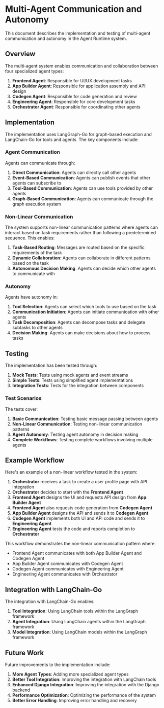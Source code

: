 # Multi-Agent Communication and Autonomy

This document describes the implementation and testing of multi-agent communication and autonomy in the Agent Runtime system.

## Overview

The multi-agent system enables communication and collaboration between four specialized agent types:

1. **Frontend Agent**: Responsible for UI/UX development tasks
2. **App Builder Agent**: Responsible for application assembly and API design
3. **Codegen Agent**: Responsible for code generation and review
4. **Engineering Agent**: Responsible for core development tasks
5. **Orchestrator Agent**: Responsible for coordinating other agents

## Implementation

The implementation uses LangGraph-Go for graph-based execution and LangChain-Go for tools and agents. The key components include:

### Agent Communication

Agents can communicate through:

1. **Direct Communication**: Agents can directly call other agents
2. **Event-Based Communication**: Agents can publish events that other agents can subscribe to
3. **Tool-Based Communication**: Agents can use tools provided by other agents
4. **Graph-Based Communication**: Agents can communicate through the graph execution system

### Non-Linear Communication

The system supports non-linear communication patterns where agents can interact based on task requirements rather than following a predetermined sequence. This enables:

1. **Task-Based Routing**: Messages are routed based on the specific requirements of the task
2. **Dynamic Collaboration**: Agents can collaborate in different patterns based on the task
3. **Autonomous Decision Making**: Agents can decide which other agents to communicate with

### Autonomy

Agents have autonomy in:

1. **Tool Selection**: Agents can select which tools to use based on the task
2. **Communication Initiation**: Agents can initiate communication with other agents
3. **Task Decomposition**: Agents can decompose tasks and delegate subtasks to other agents
4. **Decision Making**: Agents can make decisions about how to process tasks

## Testing

The implementation has been tested through:

1. **Mock Tests**: Tests using mock agents and event streams
2. **Simple Tests**: Tests using simplified agent implementations
3. **Integration Tests**: Tests for the integration between components

### Test Scenarios

The tests cover:

1. **Basic Communication**: Testing basic message passing between agents
2. **Non-Linear Communication**: Testing non-linear communication patterns
3. **Agent Autonomy**: Testing agent autonomy in decision making
4. **Complete Workflows**: Testing complete workflows involving multiple agents

## Example Workflow

Here's an example of a non-linear workflow tested in the system:

1. **Orchestrator** receives a task to create a user profile page with API integration
2. **Orchestrator** decides to start with the **Frontend Agent**
3. **Frontend Agent** designs the UI and requests API design from **App Builder Agent**
4. **Frontend Agent** also requests code generation from **Codegen Agent**
5. **App Builder Agent** designs the API and sends it to **Codegen Agent**
6. **Codegen Agent** implements both UI and API code and sends it to **Engineering Agent**
7. **Engineering Agent** tests the code and reports completion to **Orchestrator**

This workflow demonstrates the non-linear communication pattern where:
- Frontend Agent communicates with both App Builder Agent and Codegen Agent
- App Builder Agent communicates with Codegen Agent
- Codegen Agent communicates with Engineering Agent
- Engineering Agent communicates with Orchestrator

## Integration with LangChain-Go

The integration with LangChain-Go enables:

1. **Tool Integration**: Using LangChain tools within the LangGraph framework
2. **Agent Integration**: Using LangChain agents within the LangGraph framework
3. **Model Integration**: Using LangChain models within the LangGraph framework

## Future Work

Future improvements to the implementation include:

1. **More Agent Types**: Adding more specialized agent types
2. **Better Tool Integration**: Improving the integration with LangChain tools
3. **Enhanced Django Integration**: Improving the integration with the Django backend
4. **Performance Optimization**: Optimizing the performance of the system
5. **Better Error Handling**: Improving error handling and recovery
